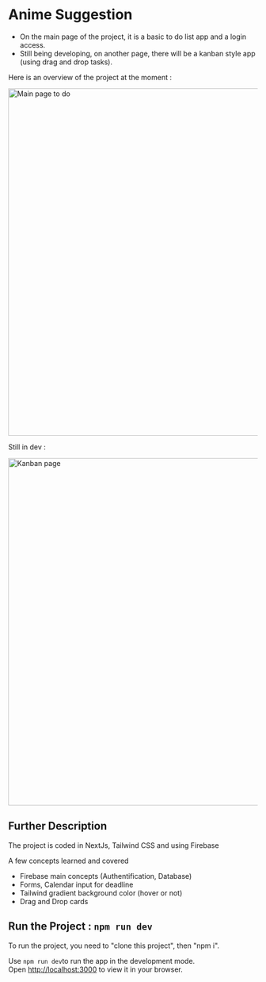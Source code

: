 # Anime Suggestion

- On the main page of the project, it is a basic to do list app and a login access.
- Still being developing, on another page, there will be a kanban style app (using drag and drop tasks).

Here is an overview of the project at the moment :

<img width="700" alt="Main page to do" src="https://github.com/LittleDragoon/nextjs-firebase-todo/assets/85112881/f1e27d50-26cf-4e7f-8d09-7adb94dc3842">


Still in dev :

<img width="700" alt="Kanban page" src="https://github.com/LittleDragoon/nextjs-firebase-todo/assets/85112881/7415412f-6c15-4908-a561-73f53570bcd8">


## Further Description

The project is coded in NextJs, Tailwind CSS and using Firebase

A few concepts learned and covered

- Firebase main concepts (Authentification, Database)
- Forms, Calendar input for deadline
- Tailwind gradient background color (hover or not)
- Drag and Drop cards

## Run the Project : `npm run dev`

To run the project, you need to "clone this project", then "npm i".

Use `npm run dev`to run the app in the development mode.\
Open [http://localhost:3000](http://localhost:3000) to view it in your browser.
